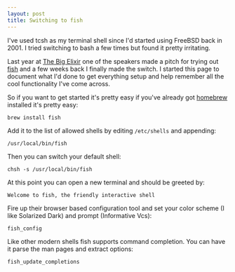 ```yaml
---
layout: post
title: Switching to fish
---
```

I've used tcsh as my terminal shell since I'd started using FreeBSD back in 2001. I tried switching to bash a few times but found it pretty irritating.

Last year at [The Big Elixir](https://www.thebigelixir.com) one of the speakers made a pitch for trying out [fish](https://fishshell.com) and a few weeks back I finally made the switch. I started this page to document what I'd done to get everything setup and help remember all the cool functionality I've come across.

So if you want to get started it's pretty easy if you've already got [homebrew](https://brew.sh) installed it's pretty easy:
```
brew install fish
```

Add it to the list of allowed shells by editing `/etc/shells` and appending:
```
/usr/local/bin/fish
```

Then you can switch your default shell:
```
chsh -s /usr/local/bin/fish
```

At this point you can open a new terminal and should be greeted by:
```
Welcome to fish, the friendly interactive shell
```

Fire up their browser based configuration tool and set your color scheme  (I like Solarized Dark) and prompt (Informative Vcs):
```
fish_config
```

Like other modern shells fish supports command completion. You can have it parse the man pages and extract options:
```
fish_update_completions
```
